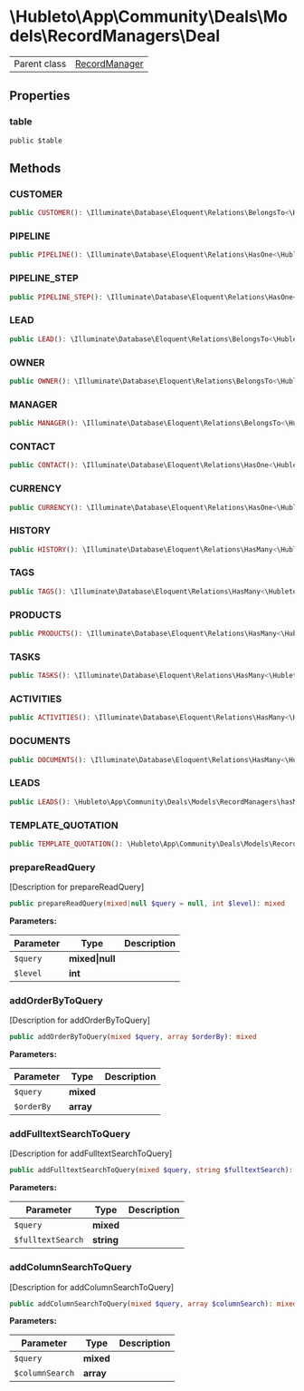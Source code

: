 
# \Hubleto\App\Community\Deals\Models\RecordManagers\Deal
<table class='table-default dense'>
<tr><td>Parent class</td><td><a href="../../../../../Erp/RecordManager">RecordManager</a></td></tr></table>


## Properties

### table

`public $table`


## Methods

### CUSTOMER

```php
public CUSTOMER(): \Illuminate\Database\Eloquent\Relations\BelongsTo<\Hubleto\App\Community\Customers\Models\RecordManagers\Customer,\Hubleto\App\Community\Deals\Models\RecordManagers\Deal>
```


### PIPELINE

```php
public PIPELINE(): \Illuminate\Database\Eloquent\Relations\HasOne<\Hubleto\App\Community\Pipeline\Models\RecordManagers\Pipeline,\Hubleto\App\Community\Deals\Models\RecordManagers\Deal>
```


### PIPELINE_STEP

```php
public PIPELINE_STEP(): \Illuminate\Database\Eloquent\Relations\HasOne<\Hubleto\App\Community\Pipeline\Models\RecordManagers\PipelineStep,\Hubleto\App\Community\Deals\Models\RecordManagers\Deal>
```


### LEAD

```php
public LEAD(): \Illuminate\Database\Eloquent\Relations\BelongsTo<\Hubleto\App\Community\Leads\Models\RecordManagers\Lead,\Hubleto\App\Community\Deals\Models\RecordManagers\Deal>
```


### OWNER

```php
public OWNER(): \Illuminate\Database\Eloquent\Relations\BelongsTo<\Hubleto\App\Community\Settings\Models\RecordManagers\User,\Hubleto\App\Community\Deals\Models\RecordManagers\Deal>
```


### MANAGER

```php
public MANAGER(): \Illuminate\Database\Eloquent\Relations\BelongsTo<\Hubleto\App\Community\Settings\Models\RecordManagers\User,\Hubleto\App\Community\Leads\Models\RecordManagers\Lead>
```


### CONTACT

```php
public CONTACT(): \Illuminate\Database\Eloquent\Relations\HasOne<\Hubleto\App\Community\Contacts\Models\RecordManagers\Contact,\Hubleto\App\Community\Deals\Models\RecordManagers\Deal>
```


### CURRENCY

```php
public CURRENCY(): \Illuminate\Database\Eloquent\Relations\HasOne<\Hubleto\App\Community\Settings\Models\RecordManagers\Currency,\Hubleto\App\Community\Deals\Models\RecordManagers\Deal>
```


### HISTORY

```php
public HISTORY(): \Illuminate\Database\Eloquent\Relations\HasMany<\Hubleto\App\Community\Deals\Models\RecordManagers\DealHistory,\Hubleto\App\Community\Deals\Models\RecordManagers\Deal>
```


### TAGS

```php
public TAGS(): \Illuminate\Database\Eloquent\Relations\HasMany<\Hubleto\App\Community\Deals\Models\RecordManagers\DealTag,\Hubleto\App\Community\Deals\Models\RecordManagers\Deal>
```


### PRODUCTS

```php
public PRODUCTS(): \Illuminate\Database\Eloquent\Relations\HasMany<\Hubleto\App\Community\Deals\Models\RecordManagers\DealProduct,\Hubleto\App\Community\Deals\Models\RecordManagers\Deal>
```


### TASKS

```php
public TASKS(): \Illuminate\Database\Eloquent\Relations\HasMany<\Hubleto\App\Community\Deals\Models\RecordManagers\DealTask,\Hubleto\App\Community\Deals\Models\RecordManagers\Deal>
```


### ACTIVITIES

```php
public ACTIVITIES(): \Illuminate\Database\Eloquent\Relations\HasMany<\Hubleto\App\Community\Deals\Models\RecordManagers\DealActivity,\Hubleto\App\Community\Deals\Models\RecordManagers\Deal>
```


### DOCUMENTS

```php
public DOCUMENTS(): \Illuminate\Database\Eloquent\Relations\HasMany<\Hubleto\App\Community\Deals\Models\RecordManagers\DealDocument,\Hubleto\App\Community\Deals\Models\RecordManagers\Deal>
```


### LEADS

```php
public LEADS(): \Hubleto\App\Community\Deals\Models\RecordManagers\hasMany<\Hubleto\App\Community\Deals\Models\RecordManagers\LeadDocument,\Hubleto\App\Community\Leads\Models\RecordManagers\Lead>
```


### TEMPLATE_QUOTATION

```php
public TEMPLATE_QUOTATION(): \Hubleto\App\Community\Deals\Models\RecordManagers\hasOne<\Hubleto\App\Community\Settings\Models\RecordManagers\Currency,\Hubleto\App\Community\Leads\Models\RecordManagers\Lead>
```


### prepareReadQuery

[Description for prepareReadQuery]

```php
public prepareReadQuery(mixed|null $query = null, int $level): mixed
```

**Parameters:**

| Parameter | Type            | Description |
|-----------|-----------------|-------------|
| `$query`  | **mixed\|null** |             |
| `$level`  | **int**         |             |


### addOrderByToQuery

[Description for addOrderByToQuery]

```php
public addOrderByToQuery(mixed $query, array $orderBy): mixed
```

**Parameters:**

| Parameter  | Type      | Description |
|------------|-----------|-------------|
| `$query`   | **mixed** |             |
| `$orderBy` | **array** |             |


### addFulltextSearchToQuery

[Description for addFulltextSearchToQuery]

```php
public addFulltextSearchToQuery(mixed $query, string $fulltextSearch): mixed
```

**Parameters:**

| Parameter         | Type       | Description |
|-------------------|------------|-------------|
| `$query`          | **mixed**  |             |
| `$fulltextSearch` | **string** |             |


### addColumnSearchToQuery

[Description for addColumnSearchToQuery]

```php
public addColumnSearchToQuery(mixed $query, array $columnSearch): mixed
```

**Parameters:**

| Parameter       | Type      | Description |
|-----------------|-----------|-------------|
| `$query`        | **mixed** |             |
| `$columnSearch` | **array** |             |

